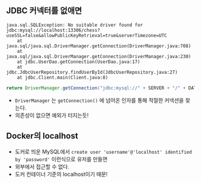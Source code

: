 ## JDBC 커넥터를 없애면

```text
java.sql.SQLException: No suitable driver found for jdbc:mysql://localhost:13306/chess?useSSL=false&allowPublicKeyRetrieval=true&serverTimezone=UTC
	at java.sql/java.sql.DriverManager.getConnection(DriverManager.java:708)
	at java.sql/java.sql.DriverManager.getConnection(DriverManager.java:230)
	at jdbc.UserDao.getConnection(UserDao.java:17)
	at jdbc.JdbcUserRepository.findUserById(JdbcUserRepository.java:27)
	at jdbc.Client.main(Client.java:8)
```

```java
return DriverManager.getConnection("jdbc:mysql://" + SERVER + "/" + DATABASE + OPTION, USERNAME, PASSWORD);
```

- `DriverManager` 는 `getConnection()` 에 넘어온 인자를 통해 적절한 커넥션을 찾는다.
- 의존성이 없으면 예외가 터지는듯!

## Docker의 localhost

- 도커로 띄운 MySQL에서 `create user 'username'@'localhost' identified by 'password'` 이런식으로 유저를 만들면
- 외부에서 접근할 수 없다.
- 도커 컨테이너 기준의 localhost이기 때문!
